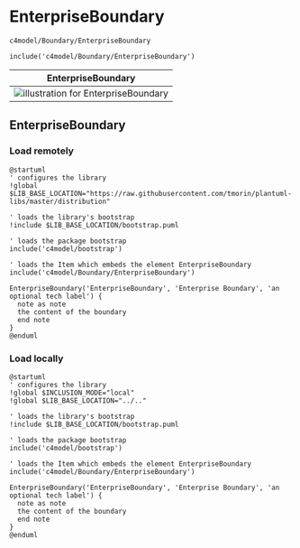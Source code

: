 # EnterpriseBoundary


```text
c4model/Boundary/EnterpriseBoundary
```

```text
include('c4model/Boundary/EnterpriseBoundary')
```



| EnterpriseBoundary |
| :---: |
| ![illustration for EnterpriseBoundary](../../c4model/Boundary/EnterpriseBoundary.Local.png) |







## EnterpriseBoundary

### Load remotely
```plantuml
@startuml
' configures the library
!global $LIB_BASE_LOCATION="https://raw.githubusercontent.com/tmorin/plantuml-libs/master/distribution"

' loads the library's bootstrap
!include $LIB_BASE_LOCATION/bootstrap.puml

' loads the package bootstrap
include('c4model/bootstrap')

' loads the Item which embeds the element EnterpriseBoundary
include('c4model/Boundary/EnterpriseBoundary')

EnterpriseBoundary('EnterpriseBoundary', 'Enterprise Boundary', 'an optional tech label') {
  note as note
  the content of the boundary
  end note
}
@enduml
```

### Load locally
```plantuml
@startuml
' configures the library
!global $INCLUSION_MODE="local"
!global $LIB_BASE_LOCATION="../.."

' loads the library's bootstrap
!include $LIB_BASE_LOCATION/bootstrap.puml

' loads the package bootstrap
include('c4model/bootstrap')

' loads the Item which embeds the element EnterpriseBoundary
include('c4model/Boundary/EnterpriseBoundary')

EnterpriseBoundary('EnterpriseBoundary', 'Enterprise Boundary', 'an optional tech label') {
  note as note
  the content of the boundary
  end note
}
@enduml
```

